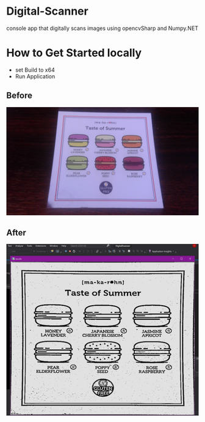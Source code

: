 # Digital-Scanner
console app that  digitally scans images using opencvSharp and Numpy.NET

# How to Get Started locally 

- set Build to x64
- Run Application 

## Before 

![the image before the digital scan takes place](SampleImage.jpg)

## After 
![the image after the digital scan takes place](ScannedImaged.jpg)
